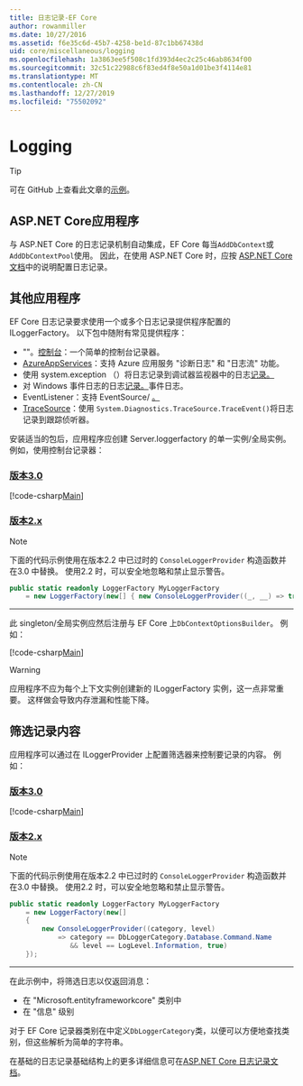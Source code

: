 ```yaml
---
title: 日志记录-EF Core
author: rowanmiller
ms.date: 10/27/2016
ms.assetid: f6e35c6d-45b7-4258-be1d-87c1bb67438d
uid: core/miscellaneous/logging
ms.openlocfilehash: 1a3863ee5f508c1fd393d4ec2c25c46ab8634f00
ms.sourcegitcommit: 32c51c22988c6f83ed4f8e50a1d01be3f4114e81
ms.translationtype: MT
ms.contentlocale: zh-CN
ms.lasthandoff: 12/27/2019
ms.locfileid: "75502092"
---
```

# <a name="logging"></a>Logging

> [!TIP]  
> 可在 GitHub 上查看此文章的[示例](https://github.com/aspnet/EntityFramework.Docs/tree/master/samples/core/Miscellaneous/Logging)。

## <a name="aspnet-core-applications"></a>ASP.NET Core应用程序

与 ASP.NET Core 的日志记录机制自动集成，EF Core 每当`AddDbContext`或`AddDbContextPool`使用。 因此，在使用 ASP.NET Core 时，应按 [ASP.NET Core 文档](https://docs.microsoft.com/aspnet/core/fundamentals/logging?tabs=aspnetcore2x)中的说明配置日志记录。

## <a name="other-applications"></a>其他应用程序

EF Core 日志记录要求使用一个或多个日志记录提供程序配置的 ILoggerFactory。 以下包中随附有常见提供程序：

* ""。[控制台](https://www.nuget.org/packages/Microsoft.Extensions.Logging.Console/)：一个简单的控制台记录器。
* [AzureAppServices](https://www.nuget.org/packages/Microsoft.Extensions.Logging.AzureAppServices/)：支持 Azure 应用服务 "诊断日志" 和 "日志流" 功能。
* 使用 system.exception （）将日志记录到调试器监视器中的日志[记录。](https://www.nuget.org/packages/Microsoft.Extensions.Logging.Debug/)
* 对 Windows 事件日志的日志[记录。](https://www.nuget.org/packages/Microsoft.Extensions.Logging.EventLog/)事件日志。
* EventListener：支持 EventSource/ [。](https://www.nuget.org/packages/Microsoft.Extensions.Logging.EventSource/)
* [TraceSource](https://www.nuget.org/packages/Microsoft.Extensions.Logging.TraceSource/)：使用 `System.Diagnostics.TraceSource.TraceEvent()`将日志记录到跟踪侦听器。

安装适当的包后，应用程序应创建 Server.loggerfactory 的单一实例/全局实例。 例如，使用控制台记录器：

### <a name="version-30tabv3"></a>[版本3.0](#tab/v3)

[!code-csharp[Main](../../../samples/core/Miscellaneous/Logging/Logging/BloggingContext.cs#DefineLoggerFactory)]

### <a name="version-2xtabv2"></a>[版本2.x](#tab/v2)

> [!NOTE]
> 下面的代码示例使用在版本2.2 中已过时的 `ConsoleLoggerProvider` 构造函数并在3.0 中替换。 使用2.2 时，可以安全地忽略和禁止显示警告。

``` csharp
public static readonly LoggerFactory MyLoggerFactory
    = new LoggerFactory(new[] { new ConsoleLoggerProvider((_, __) => true, true) });
```

***

此 singleton/全局实例应然后注册与 EF Core 上`DbContextOptionsBuilder`。 例如：

[!code-csharp[Main](../../../samples/core/Miscellaneous/Logging/Logging/BloggingContext.cs#RegisterLoggerFactory)]

> [!WARNING]
> 应用程序不应为每个上下文实例创建新的 ILoggerFactory 实例，这一点非常重要。 这样做会导致内存泄漏和性能下降。

## <a name="filtering-what-is-logged"></a>筛选记录内容

应用程序可以通过在 ILoggerProvider 上配置筛选器来控制要记录的内容。 例如：

### <a name="version-30tabv3"></a>[版本3.0](#tab/v3)

[!code-csharp[Main](../../../samples/core/Miscellaneous/Logging/Logging/BloggingContextWithFiltering.cs#DefineLoggerFactory)]

### <a name="version-2xtabv2"></a>[版本2.x](#tab/v2)

> [!NOTE]
> 下面的代码示例使用在版本2.2 中已过时的 `ConsoleLoggerProvider` 构造函数并在3.0 中替换。 使用2.2 时，可以安全地忽略和禁止显示警告。

``` csharp
public static readonly LoggerFactory MyLoggerFactory
    = new LoggerFactory(new[]
    {
        new ConsoleLoggerProvider((category, level)
            => category == DbLoggerCategory.Database.Command.Name
               && level == LogLevel.Information, true)
    });
```

***

在此示例中，将筛选日志以仅返回消息：

* 在 "Microsoft.entityframeworkcore" 类别中
* 在 "信息" 级别

对于 EF Core 记录器类别在中定义`DbLoggerCategory`类，以便可以方便地查找类别，但这些解析为简单的字符串。

在基础的日志记录基础结构上的更多详细信息可在[ASP.NET Core 日志记录文档](https://docs.microsoft.com/aspnet/core/fundamentals/logging?tabs=aspnetcore2x)。
